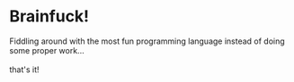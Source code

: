 <h1>Brainfuck!</h1>
Fiddling around with the most fun programming language instead of doing some proper work...<br><br>
that's it!
